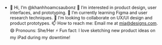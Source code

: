 - 👋 Hi, I’m @khanhhoamcsaubonz
👀 I’m interested in product design, user interfaces, and prototyping.
🌱 I’m currently learning Figma and user research techniques.
💞️ I’m looking to collaborate on UX/UI design and product prototypes.
📫 How to reach me: Email me at mia@designs.com.
😄 Pronouns: She/Her
⚡ Fun fact: I love sketching new product ideas on my iPad during my downtime!
<!---
khanhhoamcsaubonz/khanhhoamcsaubonz is a ✨ special ✨ repository because its `README.md` (this file) appears on your GitHub profile.
You can click the Preview link to take a look at your changes.
--->
